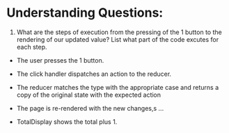 # Understanding Questions:
1. What are the steps of execution from the pressing of the 1 button to the rendering of our updated value? List what part of the code excutes for each step.
* The user presses the 1 button.
* The click handler dispatches an action to the reducer.
* The reducer matches the type with the appropriate case and returns a copy of the original state with the expected action
* The page is re-rendered with the new changes,s
...

* TotalDisplay shows the total plus 1.
